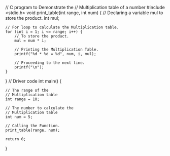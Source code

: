 // C program to Demonstrate the
// Multiplication table of a number
#include <stdio.h>
void print_table(int range, int num)
{
	// Declaring a variable mul to store the product.
	int mul;

	// For loop to calculate the Multiplication table.
	for (int i = 1; i <= range; i++) {
		// To store the product.
		mul = num * i;

		// Printing the Multiplication Table.
		printf("%d * %d = %d", num, i, mul);

		// Proceeding to the next line.
		printf("\n");
	}
}
// Driver code
int main()
{

	// The range of the
	// Multiplication table
	int range = 10;

	// The number to calculate the
	// Multiplication table
	int num = 5;

	// Calling the Function.
	print_table(range, num);

	return 0;
}

